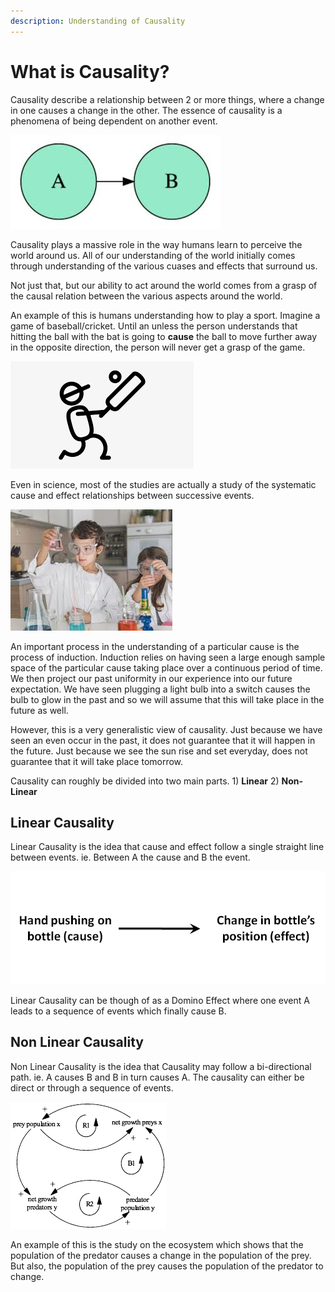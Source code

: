 ```yaml
---
description: Understanding of Causality
---
```


# What is Causality?

Causality describe a relationship between 2 or more things, where a change in one causes a change in the other. The essence of causality is a phenomena of being dependent on another event.

![](.gitbook/assets/causality-a-b.jpeg)

Causality plays a massive role in the way humans learn to perceive the world around us. All of our understanding of the world initially comes through understanding of the various cuases and effects that surround us.

Not just that, but our ability to act around the world comes from a grasp of the causal relation between the various aspects around the world.

An example of this is humans understanding how to play a sport. Imagine a game of baseball/cricket. Until an unless the person understands that hitting the ball with the bat is going to **cause** the ball to move further away in the opposite direction, the person will never get a grasp of the game.

![](.gitbook/assets/stick-cricket.png)

Even in science, most of the studies are actually a study of the systematic cause and effect relationships between successive events.

![](.gitbook/assets/chemical-exp.jpeg)

An important process in the understanding of a particular cause is the process of induction. Induction relies on having seen a large enough sample space of the particular cause taking place over a continuous period of time. We then project our past uniformity in our experience into our future expectation. We have seen plugging a light bulb into a switch causes the bulb to glow in the past and so we will assume that this will take place in the future as well.

However, this is a very generalistic view of causality. Just because we have seen an even occur in the past, it does not guarantee that it will happen in the future. Just because we see the sun rise and set everyday, does not guarantee that it will take place tomorrow.

Causality can roughly be divided into two main parts. 1\) **Linear** 2\) **Non-Linear**

## Linear Causality

Linear Causality is the idea that cause and effect follow a single straight line between events. ie. Between A the cause and B the event.

![](.gitbook/assets/linear-view.png)

Linear Causality can be though of as a Domino Effect where one event A leads to a sequence of events which finally cause B.

## Non Linear Causality

Non Linear Causality is the idea that Causality may follow a bi-directional path. ie. A causes B and B in turn causes A. The causality can either be direct or through a sequence of events.

![](.gitbook/assets/non-linear-view.png)

An example of this is the study on the ecosystem which shows that the population of the predator causes a change in the population of the prey. But also, the population of the prey causes the population of the predator to change.

